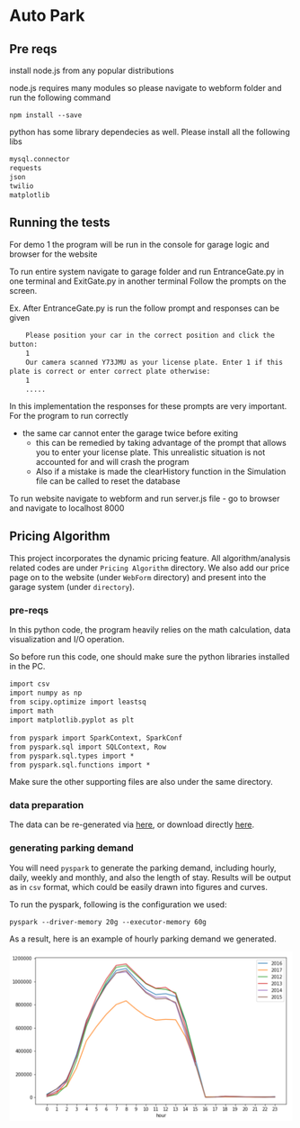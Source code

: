 # Auto Park


## Pre reqs

install node\.js from any popular distributions 

node.js requires many modules so please navigate to webform folder and run the following command

```
npm install --save
```

python has some library dependecies as well. Please install all the following libs
```
mysql.connector
requests
json
twilio
matplotlib
```

## Running the tests

For demo 1 the program will be run in the console for garage logic and browser for the website

To run entire system navigate to garage folder and run EntranceGate.py in one terminal and ExitGate.py in another terminal
Follow the prompts on the screen.

Ex.
After EntranceGate.py is run the follow prompt and responses can be given
```
	Please position your car in the correct position and click the button:
	1
	Our camera scanned Y73JMU as your license plate. Enter 1 if this plate is correct or enter correct plate otherwise:
	1
	.....
```

In this implementation the responses for these prompts are very important. For the program to run correctly 
* the same car cannot enter the garage twice before exiting
	- this can be remedied by taking advantage of the prompt that allows you to enter your license plate. This unrealistic situation is not accounted for and will crash the program
	- Also if a mistake is made the clearHistory function in the Simulation file can be called to reset the database


To run website navigate to webform and run server.js file
	- go to browser and navigate to localhost 8000


## Pricing Algorithm

This project incorporates the dynamic pricing feature. All algorithm/analysis related codes are under `Pricing Algorithm` directory. We also add our price page on to the website (under `WebForm` directory) and present into the garage system (under `directory`). 

### pre-reqs

In this python code, the program heavily relies on the math calculation, data visualization and I/O operation.

So before run this code, one should make sure the python libraries installed in the PC.

```
import csv
import numpy as np
from scipy.optimize import leastsq
import math
import matplotlib.pyplot as plt

from pyspark import SparkContext, SparkConf
from pyspark.sql import SQLContext, Row
from pyspark.sql.types import *
from pyspark.sql.functions import *
```

Make sure the other supporting files are also under the same directory.

### data preparation


The data can be re-generated via [here](https://github.com/rexthompson/DATA-512-Final-Project), or download directly [here](https://s3.us-west-2.amazonaws.com/rext-data512-final-project/ParkingTransaction_20120101_20170930_cleaned.csv). 


### generating parking demand

You will need `pyspark` to generate the parking demand, including hourly, daily, weekly and monthly, and also the length of stay. Results will be output as in `csv` format, which could be easily drawn into figures and curves. 

To run the pyspark, following is the configuration we used:
```
pyspark --driver-memory 20g --executor-memory 60g
```

As a result, here is an example of hourly parking demand we generated. 

![Hourly Parking Demand](/hourly.png)

